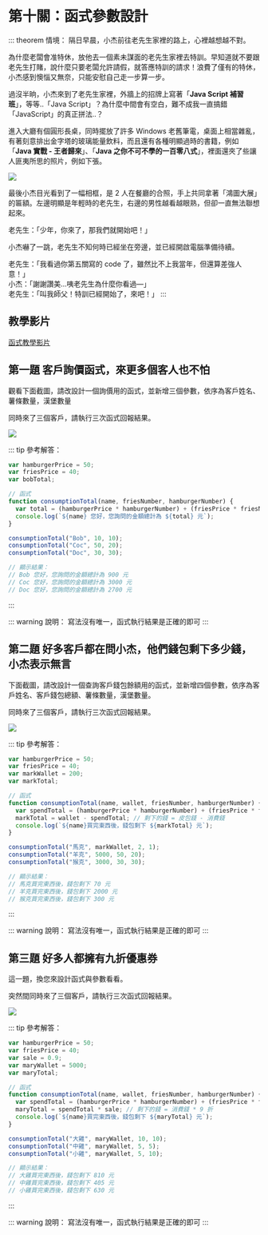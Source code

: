 # 第十關：函式參數設計

::: theorem 情境：
隔日早晨，小杰前往老先生家裡的路上，心裡越想越不對。

為什麼老闆會准特休，放他去一個素未謀面的老先生家裡去特訓。早知道就不要跟老先生打賭，說什麼只要老闆允許請假，就答應特訓的請求！浪費了僅有的特休，小杰感到懊惱又無奈，只能安慰自己走一步算一步。

過沒半晌，小杰來到了老先生家裡，外牆上的招牌上寫著「**Java Script 補習班**」，等等..「Java Script」？為什麼中間會有空白，難不成我一直搞錯「JavaScript」的真正拼法..？


進入大廳有個圓形長桌，同時擺放了許多 Windows 老舊筆電，桌面上相當雜亂，有著刻意排出金字塔的玻璃能量飲料，而且還有各種明顯過時的書籍，例如「**Java 實戰 - 王者歸來**」、「**Java 之你不可不學的一百零八式**」，裡面還夾了些讓人匪夷所思的照片，例如下張。

<img src="https://i.imgur.com/8tioepp.png" />

最後小杰目光看到了一幅相框，是 2 人在餐廳的合照，手上共同拿著「鴻圖大展」的匾額。左邊明顯是年輕時的老先生，右邊的男性越看越眼熟，但卻一直無法聯想起來。

老先生：「少年，你來了，那我們就開始吧！」

小杰嚇了一跳，老先生不知何時已經坐在旁邊，並已經開啟電腦準備待續。

老先生：「我看過你第五關寫的 code 了，雖然比不上我當年，但還算差強人意！」<br />
小杰：「謝謝讚美...咦老先生為什麼你看過—」<br />
老先生：「叫我師父！特訓已經開始了，來吧！」
:::

## 教學影片
[函式教學影片](https://hackmd.io/@YmcMgo-NSKOqgTGAjl_5tg/Sk-_oGL2U/%2F6zQ3SasRR2GR-F3FW8SYVw)

## 第一題 客戶詢價函式，來更多個客人也不怕

觀看下面截圖，請改設計一個詢價用的函式，並新增三個參數，依序為客戶姓名、薯條數量，漢堡數量

同時來了三個客戶，請執行三次函式回報結果。

<img src="https://i.imgur.com/CmHOgT3.png" />

::: tip 參考解答：
``` js
var hamburgerPrice = 50;
var friesPrice = 40;
var bobTotal; 

// 函式
function consumptionTotal(name, friesNumber, hamburgerNumber) {
  var total = (hamburgerPrice * hamburgerNumber) + (friesPrice * friesNumber); // 消費金額
  console.log(`${name} 您好，您詢問的金額總計為 ${total} 元`);
}

consumptionTotal("Bob", 10, 10);
consumptionTotal("Coc", 50, 20);
consumptionTotal("Doc", 30, 30);

// 顯示結果：
// Bob 您好，您詢問的金額總計為 900 元
// Coc 您好，您詢問的金額總計為 3000 元
// Doc 您好，您詢問的金額總計為 2700 元
```
:::

::: warning 說明：
寫法沒有唯一，函式執行結果是正確的即可
:::

## 第二題 好多客戶都在問小杰，他們錢包剩下多少錢，小杰表示無言

下面截圖，請改設計一個查詢客戶錢包餘額用的函式，並新增四個參數，依序為客戶姓名、客戶錢包總額、薯條數量，漢堡數量。

同時來了三個客戶，請執行三次函式回報結果。

<img src="https://i.imgur.com/dHRMz5v.png" />

::: tip 參考解答：
``` js
var hamburgerPrice = 50;
var friesPrice = 40;
var markWallet = 200;
var markTotal;

// 函式
function consumptionTotal(name, wallet, friesNumber, hamburgerNumber) {
  var spendTotal = (hamburgerPrice * hamburgerNumber) + (friesPrice * friesNumber); // 消費錢
  markTotal = wallet - spendTotal; // 剩下的錢 = 皮包錢 - 消費錢
  console.log(`${name}買完東西後，錢包剩下 ${markTotal} 元`);
}

consumptionTotal("馬克", markWallet, 2, 1);
consumptionTotal("羊克", 5000, 50, 20);
consumptionTotal("猴克", 3000, 30, 30);

// 顯示結果：
// 馬克買完東西後，錢包剩下 70 元
// 羊克買完東西後，錢包剩下 2000 元
// 猴克買完東西後，錢包剩下 300 元
```
:::

::: warning 說明：
寫法沒有唯一，函式執行結果是正確的即可
:::

## 第三題 好多人都擁有九折優惠券

這一題，換您來設計函式與參數看看。

突然間同時來了三個客戶，請執行三次函式回報結果。

<img src="https://i.imgur.com/su5ZNi5.png" />

::: tip 參考解答：
``` js
var hamburgerPrice = 50;
var friesPrice = 40;
var sale = 0.9;
var maryWallet = 5000;
var maryTotal;

// 函式
function consumptionTotal(name, wallet, friesNumber, hamburgerNumber) {
  var spendTotal = (hamburgerPrice * hamburgerNumber) + (friesPrice * friesNumber); // 消費錢
  maryTotal = spendTotal * sale; // 剩下的錢 = 消費錢 * 9 折
  console.log(`${name}買完東西後，錢包剩下 ${maryTotal} 元`);
}

consumptionTotal("大雞", maryWallet, 10, 10);
consumptionTotal("中雞", maryWallet, 5, 5);
consumptionTotal("小雞", maryWallet, 5, 10);

// 顯示結果：
// 大雞買完東西後，錢包剩下 810 元
// 中雞買完東西後，錢包剩下 405 元
// 小雞買完東西後，錢包剩下 630 元
```
:::

::: warning 說明：
寫法沒有唯一，函式執行結果是正確的即可
:::